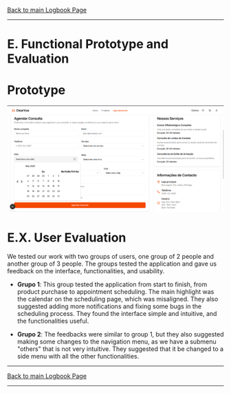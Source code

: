 [Back to main Logbook Page](../hci_logbook.md)

---

# E. Functional Prototype and Evaluation

# Prototype

![alt text](image.png)


# E.X. User Evaluation


We tested our work with two groups of users, one group of 2 people and another group of 3 people. The groups tested the application and gave us feedback on the interface, functionalities, and usability.

- **Grupo 1**: 
    This group tested the application from start to finish, from product purchase to appointment scheduling. The main highlight was the calendar on the scheduling page, which was misaligned.
    They also suggested adding more notifications and fixing some bugs in the scheduling process. They found the interface simple and intuitive, and the functionalities useful.

- **Grupo 2**:
    The feedbacks were similar to group 1, but they also suggested making some changes to the navigation menu, as we have a submenu "others" that is not very intuitive. They suggested that it be changed to a side menu with all the other functionalities.
    

---
[Back to main Logbook Page](../hci_logbook.md)

---